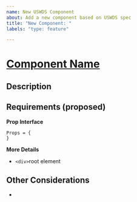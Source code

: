 ```yaml
---
name: New USWDS Component
about: Add a new component based on USWDS spec
title: "New Component: "
labels: "type: feature"

---
```


# [Component Name](https://designsystem.digital.gov/components/##)


## Description


## Requirements (proposed)
**Prop Interface**
``` 
Props = {
}
```
**More Details**
  -   `<div>`root element

## Other Considerations
-  
